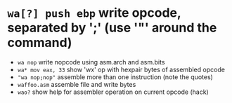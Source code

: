 <!-- TITLE: wa -->

#  `wa[?] push ebp` write opcode, separated by ';' (use '"' around the command)

- `wa nop` write nopcode using asm.arch and asm.bits
- `wa* mov eax, 33` show 'wx' op with hexpair bytes of assembled opcode
- `"wa nop;nop"` assemble more than one instruction (note the quotes)
- `waffoo.asm` assemble file and write bytes
- `wao?` show help for assembler operation on current opcode (hack)

<p hidden>wa wa* wao</p>